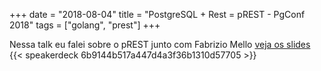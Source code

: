 +++
date = "2018-08-04"
title = "PostgreSQL + Rest = pREST - PgConf 2018"
tags = ["golang", "prest"]
+++

Nessa talk eu falei sobre o pREST junto com Fabrizio Mello [veja os slides](https://speakerdeck.com/felipeweb/postgresql-plus-rest-equals-prest-1)
{{< speakerdeck 6b9144b517a447d4a3f36b1310d57705 >}}